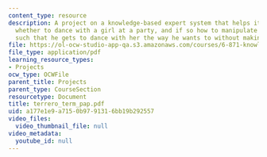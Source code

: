 ```yaml
---
content_type: resource
description: A project on a knowledge-based expert system that helps its user decide
  whether to dance with a girl at a party, and if so how to manipulate his dance moves
  such that he gets to dance with her the way he wants to without making her uncomfortable
file: https://ol-ocw-studio-app-qa.s3.amazonaws.com/courses/6-871-knowledge-based-applications-systems-spring-2005/a177e1e9a7150b9791316bb19b292557_terrero_term_pap.pdf
file_type: application/pdf
learning_resource_types:
- Projects
ocw_type: OCWFile
parent_title: Projects
parent_type: CourseSection
resourcetype: Document
title: terrero_term_pap.pdf
uid: a177e1e9-a715-0b97-9131-6bb19b292557
video_files:
  video_thumbnail_file: null
video_metadata:
  youtube_id: null
---
```

